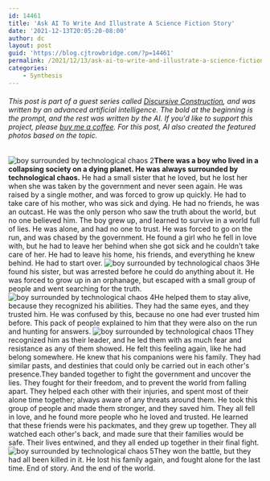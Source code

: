 ```yaml
---
id: 14461
title: 'Ask AI To Write And Illustrate A Science Fiction Story'
date: '2021-12-13T20:05:20-08:00'
author: dc
layout: post
guid: 'https://blog.cjtrowbridge.com/?p=14461'
permalink: /2021/12/13/ask-ai-to-write-and-illustrate-a-science-fiction-story/
categories:
    - Synthesis
---
```


###### This post is part of a guest series called [Discursive Construction](https://blog.cjtrowbridge.com/2021/11/24/discursive-construction-ai-generated-essays-and-analysis/), and was written by an advanced artificial intelligence. The bold at the beginning is the prompt, and the rest was written by the AI. If you'd like to support this project, please [buy me a coffee](https://www.buymeacoffee.com/cjtrowbridge). For this post, AI also created the featured photos based on the topic.

 ![boy surrounded by technological chaos 2](https://blog.cjtrowbridge.com/wp-content/uploads/2021/12/boy-surrounded-by-technological-chaos-2-1-1.jpg)**There was a boy who lived in a collapsing society on a dying planet. He was always surrounded by technological chaos.** He had a small sister that he loved, but he lost her when she was taken by the government and never seen again. He was raised by a single mother, and was forced to grow up quickly. He had to take care of his mother, who was sick and dying. He had no friends, he was an outcast. He was the only person who saw the truth about the world, but no one believed him. The boy grew up, and learned to survive in a world full of lies. He was alone, and had no one to trust. He was forced to go on the run, and was chased by the government. He found a girl who he fell in love with, but he had to leave her behind when she got sick and he couldn't take care of her. He had to leave his home, his friends, and everything he knew behind. He had to start over. ![boy surrounded by technological chaos 3](https://blog.cjtrowbridge.com/wp-content/uploads/2021/12/boy-surrounded-by-technological-chaos-3-1-1.jpg)He found his sister, but was arrested before he could do anything about it. He was forced to grow up in an orphanage, but escaped with a small group of people and went searching for the truth. ![boy surrounded by technological chaos 4](https://blog.cjtrowbridge.com/wp-content/uploads/2021/12/boy-surrounded-by-technological-chaos-4-1-1.jpg)He helped them to stay alive, because they recognized his abilities. They had the same eyes, and they trusted him. He was confused by this, because no one had ever trusted him before. This pack of people explained to him that they were also on the run and hunting for answers. ![boy surrounded by technological chaos 1](https://blog.cjtrowbridge.com/wp-content/uploads/2021/12/boy-surrounded-by-technological-chaos-1-1-1.jpg)<span data-offset-key="8agup-0-0">They </span><span data-offset-key="8agup-1-0">reco</span><span data-offset-key="8agup-2-0">gn</span><span data-offset-key="8agup-3-0">ized</span><span data-offset-key="8agup-4-0"> him</span><span data-offset-key="8agup-5-0"> as th</span><span data-offset-key="8agup-6-0">eir</span><span data-offset-key="8agup-7-0"> l</span><span data-offset-key="8agup-8-0">eader, and </span><span data-offset-key="8agup-9-0">he led t</span><span data-offset-key="8agup-10-0">hem</span><span data-offset-key="8agup-11-0"> w</span><span data-offset-key="8agup-12-0">ith as</span><span data-offset-key="8agup-13-0"> much f</span><span data-offset-key="8agup-14-0">e</span><span data-offset-key="8agup-15-0">ar </span><span data-offset-key="8agup-16-0">and </span><span data-offset-key="8agup-17-0">resista</span><span data-offset-key="8agup-18-0">nce as any </span><span data-offset-key="8agup-19-0">of </span><span data-offset-key="8agup-20-0">them showed. H</span><span data-offset-key="8agup-21-0">e felt</span> <span data-offset-key="8agup-23-0">thi</span><span data-offset-key="8agup-24-0">s fe</span><span data-offset-key="8agup-25-0">el</span><span data-offset-key="8agup-26-0">ing ag</span><span data-offset-key="8agup-27-0">ain, li</span><span data-offset-key="8agup-28-0">ke he</span><span data-offset-key="8agup-29-0"> ha</span><span data-offset-key="8agup-30-0">d belo</span><span data-offset-key="8agup-31-0">n</span><span data-offset-key="8agup-32-0">g so</span><span data-offset-key="8agup-33-0">mew</span><span data-offset-key="8agup-34-0">here.</span><span data-offset-key="8agup-35-0"> He </span><span data-offset-key="8agup-36-0">knew </span><span data-offset-key="8agup-37-0">that</span><span data-offset-key="8agup-38-0"> his</span><span data-offset-key="8agup-39-0"> compa</span><span data-offset-key="8agup-40-0">nio</span><span data-offset-key="8agup-41-0">ns w</span><span data-offset-key="8agup-42-0">ere his fam</span><span data-offset-key="8agup-43-0">ily.</span><span data-offset-key="8agup-44-0"> They </span><span data-offset-key="8agup-45-0">had s</span><span data-offset-key="8agup-46-0">imilar</span> <span data-offset-key="8agup-48-0">pas</span><span data-offset-key="8agup-49-0">ts, </span><span data-offset-key="8agup-50-0">and des</span><span data-offset-key="8agup-51-0">tin</span><span data-offset-key="8agup-52-0">ie</span><span data-offset-key="8agup-53-0">s that </span><span data-offset-key="8agup-54-0">could o</span><span data-offset-key="8agup-55-0">n</span><span data-offset-key="8agup-56-0">ly b</span><span data-offset-key="8agup-57-0">e ca</span><span data-offset-key="8agup-58-0">rried o</span><span data-offset-key="8agup-59-0">ut </span><span data-offset-key="8agup-60-0">in ea</span><span data-offset-key="8agup-61-0">ch </span><span data-offset-key="8agup-62-0">other's </span><span data-offset-key="8agup-63-0">p</span><span data-offset-key="8agup-64-0">res</span><span data-offset-key="8agup-65-0">ence</span><span data-offset-key="8agup-66-0">.</span>They banded together to fight the government and uncover the lies. They fought for their freedom, and to prevent the world from falling apart. They helped each other with their injuries, and spent most of their alone time together; always aware of any threats around them. He took this group of people and made them stronger, and they saved him. They all fell in love, and he found more people who he loved and trusted. He learned that these friends were his packmates, and they grew up together. They all watched each other's back, and made sure that their families would be safe. Their lives entwined, and they all ended up together in their final fight. ![boy surrounded by technological chaos 5](https://blog.cjtrowbridge.com/wp-content/uploads/2021/12/boy-surrounded-by-technological-chaos-5-1-1.jpg)They won the battle, but they had all been killed in it. He lost his family again, and fought alone for the last time. End of story. And the end of the world.
